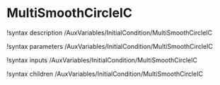 <!-- MOOSE Documentation Stub: Remove this when content is added. -->

# MultiSmoothCircleIC
!syntax description /AuxVariables/InitialCondition/MultiSmoothCircleIC

!syntax parameters /AuxVariables/InitialCondition/MultiSmoothCircleIC

!syntax inputs /AuxVariables/InitialCondition/MultiSmoothCircleIC

!syntax children /AuxVariables/InitialCondition/MultiSmoothCircleIC
